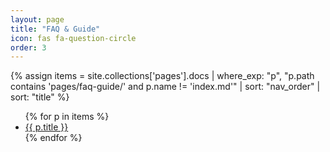 ```yaml
---
layout: page
title: "FAQ & Guide"
icon: fas fa-question-circle
order: 3
---
```


{% assign items = site.collections['pages'].docs
  | where_exp: "p", "p.path contains 'pages/faq-guide/' and p.name != 'index.md'"
  | sort: "nav_order" | sort: "title" %}
<ul>
{% for p in items %}
  <li><a href="{{ p.url | relative_url }}">{{ p.title }}</a></li>
{% endfor %}
</ul>
